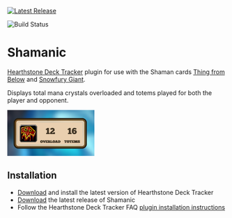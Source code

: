 [![Latest Release](https://img.shields.io/github/release/batstyx/Shamanic.svg)](https://github.com/batstyx/Shamanic/releases)

![Build Status](https://github.com/batstyx/shamanic/actions/workflows/build-and-release-on-push-or-pull-request.yml/badge.svg)

# Shamanic

[Hearthstone Deck Tracker](https://hsdecktracker.net/) plugin for use with the Shaman cards [Thing from Below](http://www.hearthpwn.com/cards/33159-thing-from-below) and [Snowfury Giant](http://www.hearthpwn.com/cards/62918-snowfury-giant).

Displays total mana crystals overloaded and totems played for both the player and opponent.

![Overload 12 and 16 Totems](screenshots/shamanic-12-16.png)

## Installation

- [Download](https://hsdecktracker.net/download/) and install the latest version of Hearthstone Deck Tracker 
- [Download](https://github.com/batstyx/shamanic/releases/latest) the latest release of Shamanic
- Follow the Hearthstone Deck Tracker FAQ [plugin installation instructions](https://github.com/HearthSim/Hearthstone-Deck-Tracker/wiki/Available-Plugins)
